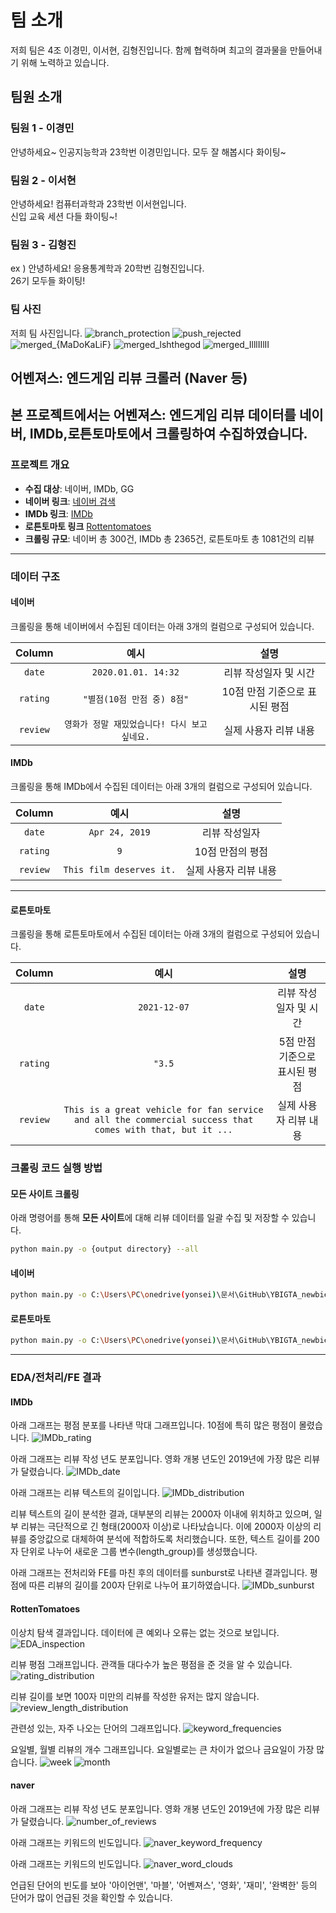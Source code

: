 # 팀 소개

저희 팀은  4조 이경민, 이서현, 김형진입니다. 
함께 협력하며 최고의 결과물을 만들어내기 위해 노력하고 있습니다.

## 팀원 소개

### 팀원 1 - 이경민
안녕하세요~ 인공지능학과 23학번 이경민입니다.
모두 잘 해봅시다 화이팅~

### 팀원 2 - 이서현 
안녕하세요! 컴퓨터과학과 23학번 이서현입니다.  
신입 교육 세션 다들 화이팅~!

### 팀원 3 - 김형진
ex ) 안녕하세요! 응용통계학과 20학번 김형진입니다.  
26기 모두들 화이팅!

### 팀 사진
저희 팀 사진입니다.
![branch_protection](github/branch_protection.png)
![push_rejected](github/push_rejected.png)
![merged_{MaDoKaLiF}](github/merged_{MaDoKaLiF}.png)
![merged_lshthegod](github/merged_lshthegod.png)
![merged_IlllIIlII](github/merged_IlllIIlII.jpg)


## 어벤져스: 엔드게임 리뷰 크롤러 (Naver 등)
본 프로젝트에서는 **어벤져스: 엔드게임** 리뷰 데이터를 네이버, IMDb,로튼토마토에서 크롤링하여 수집하였습니다.  
---

### 프로젝트 개요

- **수집 대상**: 네이버, IMDb, GG
- **네이버 링크**: [네이버 검색](https://search.naver.com/search.naver?where=nexearch&sm=tab_etc&mra=bkEw&pkid=68&os=2464226&qvt=0&query=%EC%96%B4%EB%B2%A4%EC%A0%B8%EC%8A%A4%3A%20%EC%97%94%EB%93%9C%EA%B2%8C%EC%9E%84%20%ED%8F%89%EC%A0%90)
- **IMDb 링크**: [IMDb](https://www.imdb.com/title/tt4154796/reviews/?ref_=tt_ov_ururv)
- **로튼토마토 링크** [Rottentomatoes](https://www.rottentomatoes.com/m/avengers_endgame/reviews?type=user)
- **크롤링 규모**: 네이버 총 300건, IMDb 총 2365건, 로튼토마토 총 1081건의 리뷰

---

### 데이터 구조
#### 네이버
크롤링을 통해 네이버에서 수집된 데이터는 아래 3개의 컬럼으로 구성되어 있습니다.

| Column | 예시                                     | 설명                                       |
|:------:|:---------------------------------------:|:------------------------------------------:|
| `date`   | `2020.01.01. 14:32`                    | 리뷰 작성일자 및 시간                      |
| `rating` | `"별점(10점 만점 중) 8점"`              | 10점 만점 기준으로 표시된 평점             |
| `review` | `영화가 정말 재밌었습니다! 다시 보고 싶네요.` | 실제 사용자 리뷰 내용                      |


#### IMDb
크롤링을 통해 IMDb에서 수집된 데이터는 아래 3개의 컬럼으로 구성되어 있습니다.

| Column   | 예시                    | 설명               |
|:--------:|:-----------------------:|:------------------:|
| `date`   | `Apr 24, 2019`          | 리뷰 작성일자       |
| `rating` | `9`                     | 10점 만점의 평점    |
| `review` | `This film deserves it.`| 실제 사용자 리뷰 내용|
---

#### 로튼토마토
크롤링을 통해 로튼토마토에서 수집된 데이터는 아래 3개의 컬럼으로 구성되어 있습니다.

| Column | 예시                                     | 설명                                       |
|:------:|:---------------------------------------:|:------------------------------------------:|
| `date`   | `2021-12-07`                    | 리뷰 작성일자 및 시간                      |
| `rating` | `"3.5`              | 5점 만점 기준으로 표시된 평점             |
| `review` | `This is a great vehicle for fan service and all the commercial success that comes with that, but it ...` | 실제 사용자 리뷰 내용 |

### 크롤링 코드 실행 방법

#### 모든 사이트 크롤링

아래 명령어를 통해 **모든 사이트**에 대해 리뷰 데이터를 일괄 수집 및 저장할 수 있습니다.

```bash
python main.py -o {output directory} --all
```
#### 네이버
```bash
python main.py -o C:\Users\PC\onedrive(yonsei)\문서\GitHub\YBIGTA_newbie_team_project\database -c naver
```
#### 로튼토마토
```bash
python main.py -o C:\Users\PC\onedrive(yonsei)\문서\GitHub\YBIGTA_newbie_team_project\database -c rottentomatoes
```

---
### EDA/전처리/FE 결과

#### IMDb

아래 그래프는 평점 분포를 나타낸 막대 그래프입니다. 10점에 특히 많은 평점이 몰렸습니다.
![IMDb_rating](review_analysis/plots/IMDb_rating.png)

아래 그래프는 리뷰 작성 년도 분포입니다. 영화 개봉 년도인 2019년에 가장 많은 리뷰가 달렸습니다.
![IMDb_date](review_analysis/plots/IMDb_date.png)

아래 그래프는 리뷰 텍스트의 길이입니다. 
![IMDb_distribution](review_analysis/plots/IMDb_distribution.png)


리뷰 텍스트의 길이 분석한 결과, 대부분의 리뷰는 2000자 이내에 위치하고 있으며, 일부 리뷰는 극단적으로 긴 형태(2000자 이상)로 나타났습니다. 이에 2000자 이상의 리뷰를 중앙값으로 대체하여 분석에 적합하도록 처리했습니다. 또한, 텍스트 길이를 200자 단위로 나누어 새로운 그룹 변수(length_group)를 생성했습니다.

아래 그래프는 전처리와 FE를 마친 후의 데이터를 sunburst로 나타낸 결과입니다. 평점에 따른 리뷰의 길이를 200자 단위로 나누어 표기하였습니다.
![IMDb_sunburst](review_analysis/plots/IMDb_sunburst.png)

#### RottenTomatoes

이상치 탐색 결과입니다. 데이터에 큰 예외나 오류는 없는 것으로 보입니다.
![EDA_inspection](review_analysis/plots/EDA_inspection.png)

리뷰 평점 그래프입니다. 관객들 대다수가 높은 평점을 준 것을 알 수 있습니다.
![rating_distribution](review_analysis/plots/rating_distribution.png)

리뷰 길이를 보면 100자 미만의 리뷰를 작성한 유저는 많지 않습니다.
![review_length_distribution](review_analysis/plots/review_length_distribution.png)

관련성 있는, 자주 나오는 단어의 그래프입니다.
![keyword_frequencies](review_analysis/plots/keyword_frequencies.png)

요일별, 월별 리뷰의 개수 그래프입니다. 요일별로는 큰 차이가 없으나 금요일이 가장 많습니다.
![week](review_analysis/plots/review_by_weekday.png)
![month](review_analysis/plots/monthly_review_counts.png)

#### naver

아래 그래프는 리뷰 작성 년도 분포입니다. 영화 개봉 년도인 2019년에 가장 많은 리뷰가 달렸습니다.
![number_of_reviews](review_analysis/plots/number_of_reviews.png)

아래 그래프는 키워드의 빈도입니다. 
![naver_keyword_frequency](review_analysis/plots/naver_keyword_frequency.png)

아래 그래프는 키워드의 빈도입니다. 
![naver_word_clouds](review_analysis/plots/naver_word_clouds.png)

언급된 단어의 빈도를 보아 '아이언맨', '마블', '어벤져스', '영화', '재미', '완벽한' 등의 단어가 많이 언급된 것을 확인할 수 있습니다. 